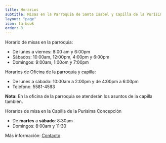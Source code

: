 ```yaml
---
title: Horarios
subtitle: Misas en la Parroquia de Santa Isabel y Capilla de la Purísima Concepción
layout: "page"
icon: fa-book
order: 3
---
```


Horario de misas en la parroquia:

+ De lunes a viernes: 8:00 am y 6:00pm
+ Sábados: 10:00am, 12:00pm, 4:00pm y 6:00pm
+ Domingos: 9:00am, 1:00om y 7:00pm

Horarios de Oficina de la parroquia y capilla:

+ De lunes a sábado: 10:00am a 2:00pm y de 4:00pm a 6:00pm
+ Teléfono: 5581-4583

**Nota:** En la oficina de la parroquia se atenderán los asuntos de la capilla también.

Horarios de misa en la Capilla de la Purísima Concepción 

+ De **martes** a **sábado**: 8:30am
+ Domingos: 8:00am y 11:30


Más información: [Contacto](#contacto)
